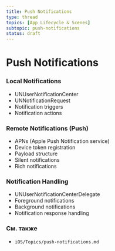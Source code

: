 ```yaml
---
title: Push Notifications
type: thread
topics: [App Lifecycle & Scenes]
subtopic: push-notifications
status: draft
---
```


# Push Notifications


### Local Notifications
- UNUserNotificationCenter
- UNNotificationRequest
- Notification triggers
- Notification actions

### Remote Notifications (Push)
- APNs (Apple Push Notification service)
- Device token registration
- Payload structure
- Silent notifications
- Rich notifications

### Notification Handling
- UNUserNotificationCenterDelegate
- Foreground notifications
- Background notifications
- Notification response handling

### См. также
- `iOS/Topics/push-notifications.md`

